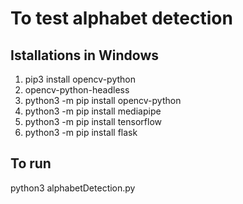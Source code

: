 # To test alphabet detection

## Istallations in Windows
1. pip3 install opencv-python
2. opencv-python-headless
3. python3 -m pip install opencv-python
4. python3 -m pip install mediapipe
5. python3 -m pip install tensorflow
6. python3 -m pip install flask

## To run
python3 alphabetDetection.py